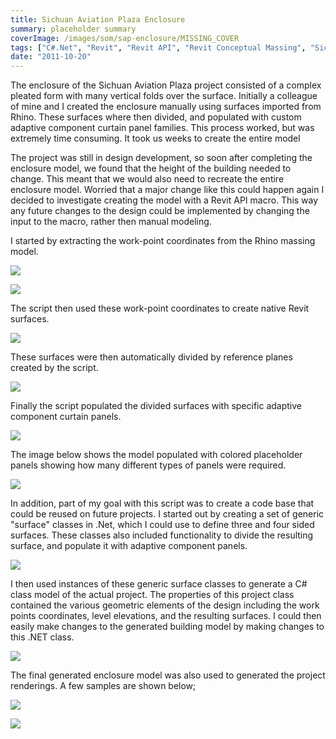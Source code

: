 ```yaml
---
title: Sichuan Aviation Plaza Enclosure
summary: placeholder summary
coverImage: /images/som/sap-enclosure/MISSING_COVER
tags: ["C#.Net", "Revit", "Revit API", "Revit Conceptual Massing", "Sichuan Aviation Plaza"]
date: "2011-10-20"
---
```


The enclosure of the Sichuan Aviation Plaza project consisted of a complex pleated form with many vertical folds over the surface. Initially a colleague of mine and I created the enclosure manually using surfaces imported from Rhino. These surfaces where then divided, and populated with custom adaptive component curtain panel families. This process worked, but was extremely time consuming. It took us weeks to create the entire model

The project was still in design development, so soon after completing the enclosure model, we found that the height of the building needed to change. This meant that we would also need to recreate the entire enclosure model. Worried that a major change like this could happen again I decided to investigate creating the model with a Revit API macro. This way any future changes to the design could be implemented by changing the input to the macro, rather then manual modeling.

I started by extracting the work-point coordinates from the Rhino massing model.

![](slide0020_image046.png)

![](slide0020_image048.png)

The script then used these work-point coordinates to create native Revit surfaces.

![](slide0031_image059.png)

These surfaces were then automatically divided by reference planes created by the script.

![](slide0031_image061.png)

Finally the script populated the divided surfaces with specific adaptive component curtain panels.

![](slide0031_image063.png)

The image below shows the model populated with colored placeholder panels showing how many different types of panels were required.

![](slide0033_image067.png)

In addition, part of my goal with this script was to create a code base that could be reused on future projects. I started out by creating a set of generic "surface" classes in .Net, which I could use to define three and four sided surfaces. These classes also included functionality to divide the resulting surface, and populate it with adaptive component panels.

![](slide0014_image057.png)

I then used instances of these generic surface classes to generate a C# class model of the actual project. The properties of this project class contained the various geometric elements of the design including the work points coordinates, level elevations, and the resulting surfaces. I could then easily make changes to the generated building model by making changes to this .NET class.

![](slide0034_image065.png)

The final generated enclosure model was also used to generated the project renderings. A few samples are shown below;

![](slide0035_image001.jpg)

![](slide0036_image003.jpg)

